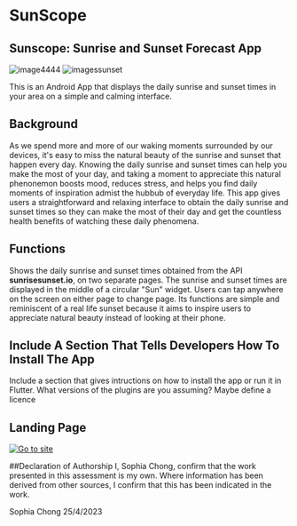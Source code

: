 # SunScope



## Sunscope: Sunrise and Sunset Forecast App
![image4444](https://user-images.githubusercontent.com/114293506/234267386-c36f90ba-0fa4-4570-b060-312057696f0c.png)
![imagessunset](https://user-images.githubusercontent.com/114293506/234267556-0ce67368-4e7f-4dbc-abee-8529aa602735.png)


This is an Android App that displays the daily sunrise and sunset times in your area on a simple and calming interface. 

## Background
As we spend more and more of our waking moments surrounded by our devices, it's easy to miss the natural beauty of the sunrise and sunset that happen every day. Knowing the daily sunrise and sunset times can help you make the most of your day, and taking a moment to appreciate this natural phenonemon boosts mood, reduces stress, and helps you find daily moments of inspiration admist the hubbub of everyday life. This app gives users a straightforward and relaxing interface to obtain the daily sunrise and sunset times so they can make the most of their day and get the countless health benefits of watching these daily phenomena.

## Functions
Shows the daily sunrise and sunset times obtained from the API **sunrisesunset.io**, on two separate pages. The sunrise and sunset times are displayed in the middle of a circular "Sun" widget. Users can tap anywhere on the screen on either page to change page.
Its functions are simple and reminiscent of a real life sunset because it aims to inspire users to appreciate natural beauty instead of looking at their phone.

## Include A Section That Tells Developers How To Install The App

Include a section that gives intructions on how to install the app or run it in Flutter.  What versions of the plugins are you assuming?  Maybe define a licence

## Landing Page
 [![Go to site](https://user-images.githubusercontent.com/114293506/234271489-d4307fe6-b939-4e48-938b-7d12da5fab7c.png)]( https://sunscope.uncody.site/)

##Declaration of Authorship
I, Sophia Chong, confirm that the work presented in this assessment is my own. Where information has been derived from other sources, I confirm that this has been indicated in the work.

Sophia Chong 25/4/2023

